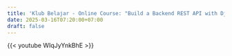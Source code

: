 ```yaml
---
title: 'Klub Belajar - Online Course: "Build a Backend REST API with Django - Advanced" (Udemy)'
date: 2025-03-16T07:20:00+07:00
draft: false
---
```


{{< youtube WIqJyYnkBhE >}}
